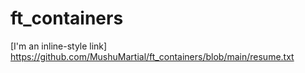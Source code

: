 # ft_containers

[I'm an inline-style link] https://github.com/MushuMartial/ft_containers/blob/main/resume.txt
